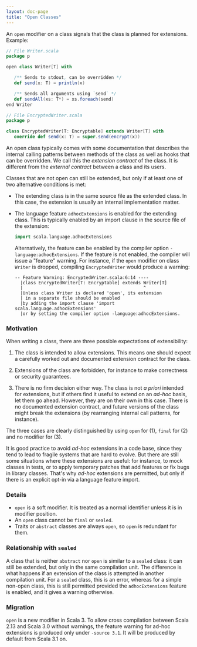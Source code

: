 ```yaml
---
layout: doc-page
title: "Open Classes"
---
```


An `open` modifier on a class signals that the class is planned for extensions. Example:
```scala
// File Writer.scala
package p

open class Writer[T] with

   /** Sends to stdout, can be overridden */
   def send(x: T) = println(x)

   /** Sends all arguments using `send` */
   def sendAll(xs: T*) = xs.foreach(send)
end Writer

// File EncryptedWriter.scala
package p

class EncryptedWriter[T: Encryptable] extends Writer[T] with
   override def send(x: T) = super.send(encrypt(x))
```
An open class typically comes with some documentation that describes
the internal calling patterns between methods of the class as well as hooks that can be overridden. We call this the _extension contract_ of the class. It is different from the _external contract_ between a class and its users.

Classes that are not open can still be extended, but only if at least one of two alternative conditions is met:

 - The extending class is in the same source file as the extended class. In this case, the extension is usually an internal implementation matter.

 - The language feature `adhocExtensions` is enabled for the extending class. This is typically enabled by an import clause in the source file of the extension:
   ```scala
   import scala.language.adhocExtensions
   ```
   Alternatively, the feature can be enabled by the compiler option `-language:adhocExtensions`.
   If the feature is not enabled, the compiler will issue a "feature" warning. For instance, if the `open` modifier on class `Writer` is dropped, compiling `EncryptedWriter` would produce a warning:
   ```
   -- Feature Warning: EncryptedWriter.scala:6:14 ----
     |class EncryptedWriter[T: Encryptable] extends Writer[T]
     |                                              ^
     |Unless class Writer is declared 'open', its extension
     | in a separate file should be enabled
     |by adding the import clause 'import scala.language.adhocExtensions'
     |or by setting the compiler option -language:adhocExtensions.
   ```

### Motivation

When writing a class, there are three possible expectations of extensibility:

1. The class is intended to allow extensions. This means one should expect
a carefully worked out and documented extension contract for the class.

2. Extensions of the class are forbidden, for instance to make correctness or security guarantees.

3. There is no firm decision either way. The class is not _a priori_ intended for extensions, but if others find it useful to extend on an _ad-hoc_ basis, let them go ahead. However, they are on their own in this case. There is no documented extension contract, and future versions of the class might break the extensions (by rearranging internal call patterns, for instance).

The three cases are clearly distinguished by using `open` for (1), `final` for (2) and no modifier for (3).

It is good practice to avoid _ad-hoc_ extensions in a code base, since they tend to lead to fragile systems that are hard to evolve. But there
are still some situations where these extensions are useful: for instance,
to mock classes in tests, or to apply temporary patches that add features or fix bugs in library classes. That's why _ad-hoc_ extensions are permitted, but only if there is an explicit opt-in via a language feature import.

### Details

 - `open` is a soft modifier. It is treated as a normal identifier
   unless it is in modifier position.
 - An `open` class cannot be `final` or `sealed`.
 - Traits or `abstract` classes are always `open`, so `open` is redundant for them.

### Relationship with `sealed`

A class that is neither `abstract` nor `open` is similar to a `sealed` class: it can still be extended, but only in the same compilation unit. The difference is what happens if an extension of the class is attempted in another compilation unit. For a `sealed` class, this is an error, whereas for a simple non-open class, this is still permitted provided the `adhocExtensions` feature is enabled, and it gives a warning otherwise.

### Migration

`open` is a new modifier in Scala 3. To allow cross compilation between Scala 2.13 and Scala 3.0 without warnings, the feature warning for ad-hoc extensions is produced only under `-source 3.1`. It will be produced by default from Scala 3.1 on.
